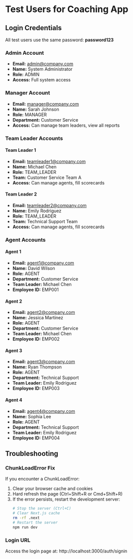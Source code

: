 # Test Users for Coaching App

## Login Credentials

All test users use the same password: **password123**

### Admin Account
- **Email:** admin@company.com
- **Name:** System Administrator
- **Role:** ADMIN
- **Access:** Full system access

### Manager Account
- **Email:** manager@company.com
- **Name:** Sarah Johnson
- **Role:** MANAGER
- **Department:** Customer Service
- **Access:** Can manage team leaders, view all reports

### Team Leader Accounts

#### Team Leader 1
- **Email:** teamleader1@company.com
- **Name:** Michael Chen
- **Role:** TEAM_LEADER
- **Team:** Customer Service Team A
- **Access:** Can manage agents, fill scorecards

#### Team Leader 2
- **Email:** teamleader2@company.com
- **Name:** Emily Rodriguez
- **Role:** TEAM_LEADER
- **Team:** Technical Support Team
- **Access:** Can manage agents, fill scorecards

### Agent Accounts

#### Agent 1
- **Email:** agent1@company.com
- **Name:** David Wilson
- **Role:** AGENT
- **Department:** Customer Service
- **Team Leader:** Michael Chen
- **Employee ID:** EMP001

#### Agent 2
- **Email:** agent2@company.com
- **Name:** Jessica Martinez
- **Role:** AGENT
- **Department:** Customer Service
- **Team Leader:** Michael Chen
- **Employee ID:** EMP002

#### Agent 3
- **Email:** agent3@company.com
- **Name:** Ryan Thompson
- **Role:** AGENT
- **Department:** Technical Support
- **Team Leader:** Emily Rodriguez
- **Employee ID:** EMP003

#### Agent 4
- **Email:** agent4@company.com
- **Name:** Sophia Lee
- **Role:** AGENT
- **Department:** Technical Support
- **Team Leader:** Emily Rodriguez
- **Employee ID:** EMP004

## Troubleshooting

### ChunkLoadError Fix
If you encounter a ChunkLoadError:

1. Clear your browser cache and cookies
2. Hard refresh the page (Ctrl+Shift+R or Cmd+Shift+R)
3. If the error persists, restart the development server:
   ```bash
   # Stop the server (Ctrl+C)
   # Clear Next.js cache
   rm -rf .next
   # Restart the server
   npm run dev
   ```

### Login URL
Access the login page at: http://localhost:3000/auth/signin